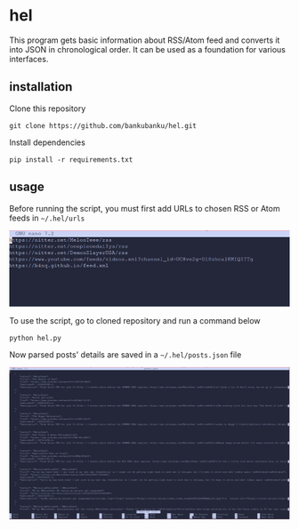 # hel
This program gets basic information about RSS/Atom feed and converts it into JSON in chronological order. It can be used as a foundation for various interfaces.       

## installation 
Clone this repository
```shell
git clone https://github.com/bankubanku/hel.git
```

Install dependencies 
```shell
pip install -r requirements.txt
```

## usage
Before running the script, you must first add URLs to chosen RSS or Atom feeds in `~/.hel/urls`

![Screenshot of added URLs in nano editor](screenshots/urls.png)

To use the script, go to cloned repository and run a command below
```shell
python hel.py 
```

Now parsed posts' details are saved in a `~/.hel/posts.json` file

![Screenshot of json file full of parsed information](screenshots/posts.png)
